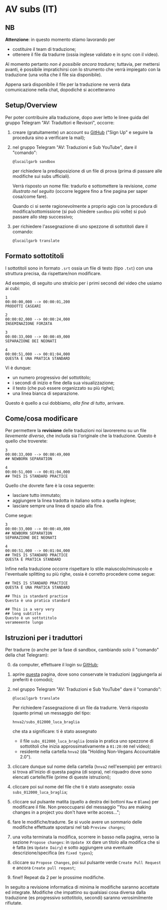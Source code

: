 # AV subs (IT)

## NB

**Attenzione**: in questo momento stiamo lavorando per

* costituire il team di traduzione;
* ottenere il file da tradurre (ossia inglese validato e in sync con
  il video).

Al momento pertanto *non è possibile ancora tradurre*; tuttavia, per
mettersi avanti, è possibile impratichirsi con lo strumento che verrà
impiegato con la traduzione (una volta che il file sia disponibile).

Appena sarà disponibile il file per la traduzione ne verrà data comunicazione
nella chat, dopodiché si accetteranno


## Setup/Overview

Per poter contribuire alla traduzione, dopo aver letto le linee guida
del gruppo Telegram "AV: Traduttori e Revisori", occorre:

1. creare (gratuitamente) un account su [GitHub](https://www.github.com) ("Sign
   Up" e seguire la procedura sino a verificare la mail);

2. nel gruppo Telegram "AV: Traduzioni e Sub YouTube", dare il "comando":

	```
	@lucailgarb sandbox
	```
	per richiedere la predisposizione di un file di prova (prima di
	passare alle modifiche sui subs ufficiali).
	
	Verrà risposto un nome file: tradurlo e sottomettere la revisione,
	*come illustrato nel seguito* (occorre leggere fino a fine pagina
	per saper cosa/come fare).
	
	Quando ci si sente ragionevolmente a proprio agio con la procedura
    di modifica/sottomissione (si può chiedere `sandbox` più volte) si
    può passare allo step successivo;

3. per richiedere l'assegnazione di uno spezzone di sottotitoli dare
   il comando:
   
	```
	@lucailgarb translate
	```

## Formato sottotitoli 

I sottotitoli sono in formato `.srt` ossia un file di testo (tipo
`.txt`) con una struttura precisa, da rispettare/non modificare.

Ad esempio, di seguito uno stralcio per i primi secondi del video che usiamo
ai cubi:

```
1
00:00:00,000 --> 00:00:01,200
PRODOTTI CASEARI

2
00:00:02,000 --> 00:00:24,000
INSEMINAZIONE FORZATA

3
00:00:33,000 --> 00:00:49,000
SEPARAZIONE DEI NEONATI

4
00:00:51,000 --> 00:01:04,000
QUESTA È UNA PRATICA STANDARD
```

Vi è dunque:
* un numero progressivo del sottotitolo;
* i secondi di inizio e fine della sua visualizzazione;
* il testo (che può essere organizzato su più righe);
* una linea bianca di separazione.

Questo è quello a cui dobbiamo, *alla fine di tutto*, arrivare.


## Come/cosa modificare
Per permettere la **revisione** delle traduzioni noi lavoreremo su un file
*lievemente diverso*, che includa sia l'originale che la traduzione.
Questo è quello che troverete:
```
3
00:00:33,000 --> 00:00:49,000
## NEWBORN SEPARATION

4
00:00:51,000 --> 00:01:04,000
## THIS IS STANDARD PRACTICE

```

Quello che dovrete fare è la cosa seguente: 
* lasciare tutto immutato;
* aggiungere la linea tradotta in italiano sotto a quella inglese;
* lasciare sempre una linea di spazio alla fine.

Come segue:
```
3
00:00:33,000 --> 00:00:49,000
## NEWBORN SEPARATION
SEPARAZIONE DEI NEONATI

4
00:00:51,000 --> 00:01:04,000
## THIS IS STANDARD PRACTICE
QUESTA È PRATICA STANDARD

```

Infine nella traduzione occorre rispettare lo stile
maiuscolo/minuscolo e l'eventuale splitting su più righe, ossia è
corretto procedere come segue:
```
## THIS IS STANDARD PRACTICE
QUESTA È UNA PRATICA STANDARD

## This is standard practice
Questa è una pratica standard

## This is a very very
## long subtitle
Questo è un sottotitolo
verameeente lungo

```


## Istruzioni per i traduttori

Per tradurre (o anche per la fase di sandbox, cambiando solo il
"comando" della chat Telegram):

0. da computer, effettuare il login su [GitHub](https://www.github.com);

1. aprire [questa](https://github.com/lbraglia/av_it_subs) pagina, dove sono
   conservate le traduzioni (aggiungerla ai preferiti è comodo);

2. nel gruppo Telegram "AV: Traduzioni e Sub YouTube" dare il "comando":

	```
	@lucailgarb translate
	```
	Per richiedere l'assegnazione di un file da tradurre.
	Verrà risposto (quanto prima) un messaggio del tipo:
	
	```
	hnva2/subs_012000_luca_braglia
	```
	che sta a significare: ti è stato assegnato
	
	* il file
	`subs_012000_luca_braglia` (ossia in pratica uno spezzone di sottotitoli
	che inizia approssimativamente a `01:20:00` nel video);
	* residente nella cartella `hnva2` 
	(da "Holding Non-Vegans Accountable 2.0").

3. cliccare dunque sul nome della cartella (`hnva2` nell'esempio) per
   entrarci: si trova all'inizio di questa pagina (di sopra), nel
   riquadro dove sono elencati cartelle/file (prime di queste
   istruzioni);

4. cliccare poi sul nome del file che ti è stato assegnato: 
   ossia `subs_012000_luca_braglia`;

5. cliccare sul pulsante matita (quello a destra dei bottoni `Raw` e
   `Blame`) per modificare il file. Non preoccuparsi del messaggio
   "You are making changes in a project you don't have write
   access...";

6. fare le modifiche/tradurre. Se si vuole avere un sommario delle modifiche
   effettuate spostarsi nel tab `Preview changes`;

7. una volta terminata la modifica, scorrere in basso nella pagina,
   verso la sezione `Propose changes`: in `Update XX` dare un titolo
   alla modifica che si è fatta (es `Update Dairy`) e sotto aggiungere
   una eventuale descrizione/specifica (es `fixed typos`);

8. cliccare su `Propose Changes`, poi sul pulsante verde `Create Pull Request`
   e ancora `Create pull request`;

9. fine!! Repeat da 2 per le prossime modifiche.

In seguito a revisione informatica di minima le modifiche saranno
accettate ed integrate.  Modifiche che impattino su qualsiasi cosa
diversa dalla traduzione (es progressivo sottotitolo, secondi) saranno
verosimilmente rifiutate.


<!-- ## Considerazioni sul workflow -->

<!-- Come pro vedo: -->

<!-- - se vi è priorità/urgenza, si può lavorare tutti sullo stesso file -->
<!--   contemporaneamente (anche se è *meglio suddividersi il lavoro*, es -->
<!--   sulla base dei secondi del video, per evitare di duplicare lo sforzo -->
<!--   di traduzione), rendendo il tutto più veloce; -->

<!-- - mi pare tutto sommato abbastanza semplice (per problemi ditemi): in -->
<!--   particolare i traduttori possono limitarsi a fare "solamente" i -->
<!--   traduttori - senza doversi preoccupare di altri aspetti -->
<!--   (es informatici) - mentre altri che magari sono meno -->
<!--   "prima scelta" in traduzione (come il sottoscritto) si possono -->
<!--   focalizzare su questi ultimi; -->
  
<!-- - non serve software particolare, non problemi di formato file / -->
<!--   sistemi operativi differenti, no file "volanti" inviati per mail; -->

<!-- - immediato lo stato di avanzamento delle varie traduzioni, anche più -->
<!--   facile prioritarizzare. -->
